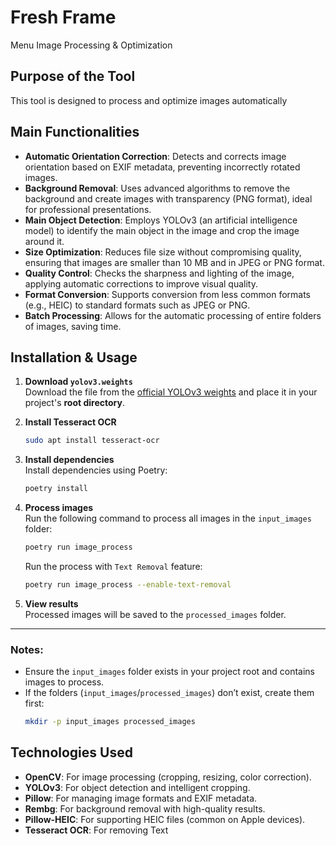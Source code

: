 # Fresh Frame 
Menu Image Processing & Optimization

## Purpose of the Tool

This tool is designed to process and optimize images automatically
## Main Functionalities

  - **Automatic Orientation Correction**: Detects and corrects image orientation based on EXIF metadata, preventing incorrectly rotated images.
  - **Background Removal**: Uses advanced algorithms to remove the background and create images with transparency (PNG format), ideal for professional presentations.
  - **Main Object Detection**: Employs YOLOv3 (an artificial intelligence model) to identify the main object in the image and crop the image around it.
  - **Size Optimization**: Reduces file size without compromising quality, ensuring that images are smaller than 10 MB and in JPEG or PNG format.
  - **Quality Control**: Checks the sharpness and lighting of the image, applying automatic corrections to improve visual quality.
  - **Format Conversion**: Supports conversion from less common formats (e.g., HEIC) to standard formats such as JPEG or PNG.
  - **Batch Processing**: Allows for the automatic processing of entire folders of images, saving time.

## Installation & Usage

1. **Download `yolov3.weights`**  
   Download the file from the [official YOLOv3 weights](https://github.com/patrick013/Object-Detection---Yolov3/blob/master/model/yolov3.weights) and place it in your project's **root directory**.

2. **Install Tesseract OCR**
   ```bash
   sudo apt install tesseract-ocr
   ```

3. **Install dependencies**  
   Install dependencies using Poetry:
   ```bash
   poetry install
   ```

4. **Process images**  
   Run the following command to process all images in the `input_images` folder:
   ```bash
   poetry run image_process
   ```
   Run the process with `Text Removal` feature:
   ```bash
   poetry run image_process --enable-text-removal
   ```

5. **View results**  
   Processed images will be saved to the `processed_images` folder.

---

### Notes:
- Ensure the `input_images` folder exists in your project root and contains images to process.
- If the folders (`input_images`/`processed_images`) don’t exist, create them first:
  ```bash
  mkdir -p input_images processed_images
  ```

## Technologies Used

  - **OpenCV**: For image processing (cropping, resizing, color correction).
  - **YOLOv3**: For object detection and intelligent cropping.
  - **Pillow**: For managing image formats and EXIF metadata.
  - **Rembg**: For background removal with high-quality results.
  - **Pillow-HEIC**: For supporting HEIC files (common on Apple devices).
  - **Tesseract OCR**: For removing Text

